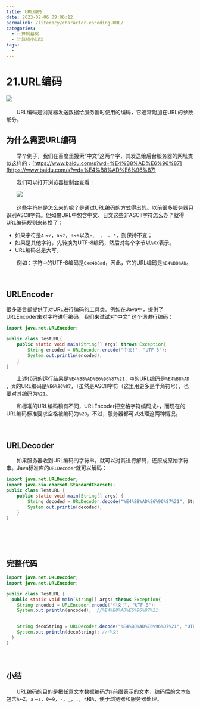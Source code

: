 ```yaml
---
title: URL编码
date: 2023-02-06 09:06:12
permalink: /literacy/character-encoding-URL/
categories:
  - 计算机基础
  - 计算机小知识
tags:
  - 
---
```



# 21.URL编码

![](https://image.peterjxl.com/blog/193.jpg)　　‍

　　URL编码是浏览器发送数据给服务器时使用的编码，它通常附加在URL的参数部分。

<!-- more -->

## 为什么需要URL编码

　　举个例子，我们在百度里搜索“中文”这两个字，其发送给后台服务器的网址类似这样的：[https://www.baidu.com/s?wd=%E4%B8%AD%E6%96%87](https://www.baidu.com/s?wd=%E4%B8%AD%E6%96%87)

　　我们可以打开浏览器控制台查看：

　　​![](https://image.peterjxl.com/blog/image-20230202075306-cgwvqcu.png)​

　　这些字符串是怎么来的呢？是通过URL编码的方式得出的。以前很多服务器只识别ASCII字符。但如果URL中包含中文、日文这些非ASCII字符怎么办？就得URL编码规则来转换了：

* 如果字符是`A`​​ ~`Z`​​，`a`​​ ~`z`​​，`0`​​ ~`9`​​以及`-`​​、`_`​​、`.`​​、`*`​​，则保持不变；
* 如果是其他字符，先转换为UTF-8编码，然后对每个字节以`%XX`​​表示。
* URL编码总是大写。

　　例如：字符`中`​​的UTF-8编码是`0xe4b8ad`​​，因此，它的URL编码是`%E4%B8%AD`​​。

　　‍

## URLEncoder

很多语言都提供了对URL进行编码的工具类。例如在Java中，提供了URLEncoder来对字符进行编码，我们来试试对“中文” 这个词进行编码：

```java
import java.net.URLEncoder;

public class TestURL{
    public static void main(String[] args) throws Exception{
        String encoded = URLEncoder.encode("中文!", "UTF-8");
        System.out.println(encoded);
    }
}

```

　　上述代码的运行结果是`%E4%B8%AD%E6%96%87%21`​，`中`​的URL编码是`%E4%B8%AD`​，`文`​的URL编码是`%E6%96%87`​，`!`​虽然是ASCII字符（这里用更多是半角符号），也要对其编码为`%21`​。

　　和标准的URL编码稍有不同，URLEncoder把空格字符编码成`+`​，而现在的URL编码标准要求空格被编码为`%20`​，不过，服务器都可以处理这两种情况。

　　‍

## URLDecoder

　　如果服务器收到URL编码的字符串，就可以对其进行解码，还原成原始字符串。Java标准库的`URLDecoder`​就可以解码：

```java
import java.net.URLDecoder;
import java.nio.charset.StandardCharsets;
public class TestURL {
    public static void main(String[] args) {
        String decoded = URLDecoder.decode("%E4%B8%AD%E6%96%87%21", StandardCharsets.UTF_8);
        System.out.println(decoded);
    }
}
```

　　‍

　　‍

## 完整代码

```java
import java.net.URLDecoder;
import java.net.URLEncoder;

public class TestURL {
  public static void main(String[] args) throws Exception{
    String encoded = URLEncoder.encode("中文!", "UTF-8");
    System.out.println(encoded);  //%E4%B8%AD%E6%96%87%21


    String decoString = URLDecoder.decode("%E4%B8%AD%E6%96%87%21", "UTF-8");
    System.out.println(decoString); //中文!
  }
}
```

　　‍

## 小结

　　URL编码的目的是把任意文本数据编码为`%`​前缀表示的文本，编码后的文本仅包含`A`​ ~`Z`​，`a`​ ~`z`​，`0`​ ~`9`​，`-`​，`_`​，`.`​，`*`​和`%`​，便于浏览器和服务器处理。

　　‍
